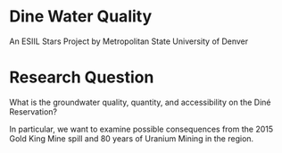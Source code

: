 # Dine Water Quality
An ESIIL Stars Project by Metropolitan State University of Denver
# Research Question
What is the groundwater quality, quantity, and accessibility on the Diné Reservation?

In particular, we want to examine possible consequences from the 2015 Gold King Mine spill
and 80 years of Uranium Mining in the region.

